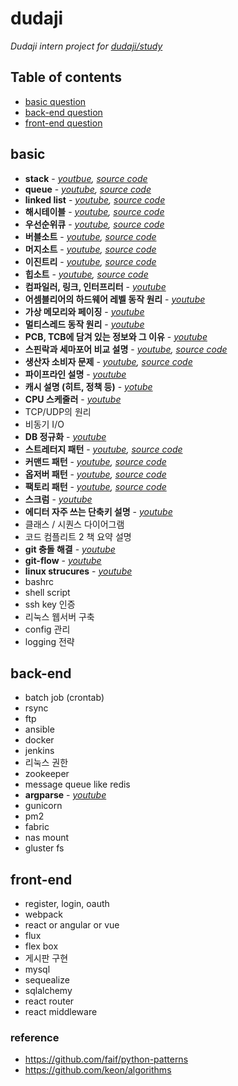 dudaji
===========

_Dudaji intern project for [dudaji/study](https://sites.google.com/view/dudaji/study)_

## Table of contents

- [basic question](#basic)
- [back-end question](#back-end)
- [front-end question](#front-end)

## basic
* **stack** - _[youtbue](https://www.youtube.com/watch?v=aLGRw0OiNmk), [source code](data-structure/stack/stack_practice.py)_
* **queue** - _[youtube](https://www.youtube.com/watch?v=_KVtH_nAZLg), [source code](data-structure/queue/queue_practice.py)_
* **linked list** - _[youtube](https://youtu.be/UJdjJ2RCpew), [source code](data-structure/linked-list/linked_list.py)_
* **해시테이블** - _[youtube](https://www.youtube.com/watch?v=qXcHg0N6f9o), [source code](data-structure/hash-table/hash_table_practice.py)_
* **우선순위큐** - _[youtube](https://www.youtube.com/watch?v=_KVtH_nAZLg), [source code](data-structure/heap/heap_practice.py)_
* **버블소트** - _[youtube](https://www.youtube.com/watch?v=8DnDUGxDBOg), [source code](sort/bubble_sort.py)_
* **머지소트** - _[youtube](https://www.youtube.com/watch?v=W-ksxCkwGh0), [source code](sort/merge_sort.py)_
* **이진트리** - _[youtube](https://www.youtube.com/watch?v=4WvUQyKVPAU), [source code](data-structure/tree/tree_practice.py)_
* **힙소트** - _[youtube](https://www.youtube.com/watch?v=eN9tuusEvtg), [source code](sort/heap_sort.py)_
* **컴파일러, 링크, 인터프리터** - _[youtube](https://www.youtube.com/watch?v=ZHoZj1ke1uk)_
* **어셈블리어의 하드웨어 레벨 동작 원리** - _[youtube](https://youtu.be/pK3jXe2UvIg)_
* **가상 메모리와 페이징** - _[youtube](https://youtu.be/KnQjXQ04yOc)_
* **멀티스레드 동작 원리** - _[youtube](https://www.youtube.com/watch?v=xYxAIbU_gl4)_
* **PCB, TCB에 담겨 있는 정보와 그 이유** - _[youtube](https://www.youtube.com/watch?v=IO_zh9OsmXg)_
* **스핀락과 세마포어 비교 설명** - _[youtube](https://youtu.be/YqhcQs1JmNE), [source code](operating-system/Locking)_
* **생산자 소비자 문제** - _[youtube](https://www.youtube.com/watch?v=h5gVkX7JEeU&t=8s), [source code](operating-system/producer_consumer/producer_consumer.py)_
* **파이프라인 설명** - _[youtube](https://youtu.be/Nozm_5elf6U)_
* **캐시 설명 (히트, 정책 등)** - _[yotube](https://youtu.be/5DO0dmPReMo)_
* **CPU 스케줄러** - _[youtube](https://www.youtube.com/watch?v=6hWhyjhvo58)_
* TCP/UDP의 원리
* 비동기 I/O
* **DB 정규화** - _[youtube](https://www.youtube.com/edit?o=U&video_id=hWHK5Htmz0o)_
* **스트레터지 패턴** - _[youtube](https://youtu.be/Y8KVyVxdlpA), [source code](design-pattern/strategy_pattern.py)_
* **커맨드 패턴** - _[youtube](https://youtu.be/J_9OF5hmdHI), [source code](design-pattern/command_pattern.py)_
* **옵저버 패턴** - _[youtube](https://youtu.be/qfLjdHYaIL0), [source code](design-pattern/observer_pattern.py)_
* **팩토리 패턴** - _[youtube](https://youtu.be/sHfBjSIh00o), [source code](design-pattern/factory_method_pattern.py)_
* **스크럼** - _[youtube](https://youtu.be/9aZ8uoCZmBY)_
* **에디터 자주 쓰는 단축키 설명** - _[youtube](https://youtu.be/orpngTIB42E)_
* 클래스 / 시퀀스 다이어그램
* 코드 컴플리트 2 책 요약 설명
* **git 충돌 해결** - _[youtube](https://youtu.be/ppzhUGDneig)_
* **git-flow** - _[youtube](https://youtu.be/UFXDRJ7ownc)_
* **linux strucures** - _[youtube](https://youtu.be/DQUtHNpPExA)_
* bashrc
* shell script
* ssh key 인증
* 리눅스 웹서버 구축
* config 관리
* logging 전략

## back-end
* batch job (crontab)
* rsync
* ftp
* ansible
* docker
* jenkins
* 리눅스 권한
* zookeeper
* message queue like redis
* **argparse** - _[youtube](https://youtu.be/vrDS_yidlIQ)_
* gunicorn
* pm2
* fabric
* nas mount
* gluster fs

## front-end
* register, login, oauth
* webpack
* react or angular or vue
* flux
* flex box
* 게시판 구현
* mysql 
* sequealize
* sqlalchemy
* react router
* react middleware 

### reference
* https://github.com/faif/python-patterns
* https://github.com/keon/algorithms
